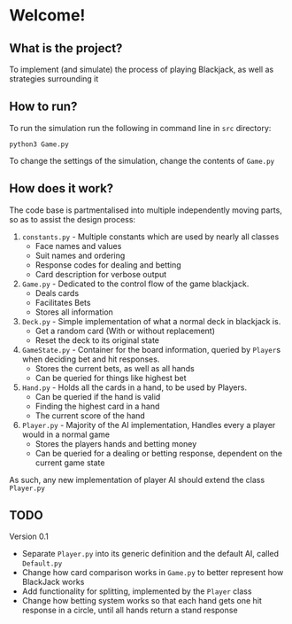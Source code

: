 # Welcome!

## What is the project?

To implement (and simulate) the process of playing Blackjack, as well as strategies surrounding it

## How to run?

To run the simulation run the following in command line in `src` directory:

`python3 Game.py`

To change the settings of the simulation, change the contents of `Game.py`

## How does it work?

The code base is partmentalised into multiple independently moving parts, so as to assist the design process:

1. `constants.py` - Multiple constants which are used by nearly all classes
	* Face names and values
	* Suit names and ordering
	* Response codes for dealing and betting
	* Card description for verbose output
2. `Game.py` - Dedicated to the control flow of the game blackjack.
	* Deals cards
	* Facilitates Bets
	* Stores all information
3. `Deck.py` - Simple implementation of what a normal deck in blackjack is.
	* Get a random card (With or without replacement)
	* Reset the deck to its original state
4. `GameState.py` - Container for the board information, queried by `Player`s when deciding bet and hit responses.
	* Stores the current bets, as well as all hands
	* Can be queried for things like highest bet
5. `Hand.py` - Holds all the cards in a hand, to be used by Players.
	* Can be queried if the hand is valid
	* Finding the highest card in a hand
	* The current score of the hand
6. `Player.py` - Majority of the AI implementation, Handles every a player would in a normal game
	* Stores the players hands and betting money
	* Can be queried for a dealing or betting response, dependent on the current game state

As such, any new implementation of player AI should extend the class `Player.py`

## TODO

Version 0.1

* Separate `Player.py` into its generic definition and the default AI, called `Default.py`
* Change how card comparison works in `Game.py` to better represent how BlackJack works
* Add functionality for splitting, implemented by the `Player` class
* Change how betting system works so that each hand gets one hit response in a circle, until all hands return a stand response